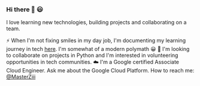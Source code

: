 
 ### Hi there 👋 😃

<!--
**Z11mm/z11mm** is a ✨ _special_ ✨ repository because its `README.md` (this file) appears on your GitHub profile.

Here are some ideas to get you started:

- 🔭 I’m currently working on ...
- 🌱 I’m currently learning ...
- 👯 I’m looking to collaborate on ...
- 🤔 I’m looking for help with ...
- 💬 Ask me about ...
- 📫 How to reach me: ...
- 😄 Pronouns: ...
- ⚡ Fun fact: ...
-->
I love learning new technologies, building projects and collaborating on a team.

⚡ When I'm not fixing smiles in my day job, I'm documenting my learning journey in tech [here](https://ziimm.medium.com/). I'm somewhat of a modern polymath :grinning:
:dancers: I'm looking to collaborate on projects in Python and I'm interested in volunteering opportunities in tech communities.
:cloud: I'm a Google certified Associate Cloud Engineer. Ask me about the Google Cloud Platform.
How to reach me: [@MasterZiii](https://twitter.com/MasterZiii)
